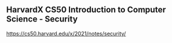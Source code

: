 ## HarvardX CS50 Introduction to Computer Science - Security
https://cs50.harvard.edu/x/2021/notes/security/
